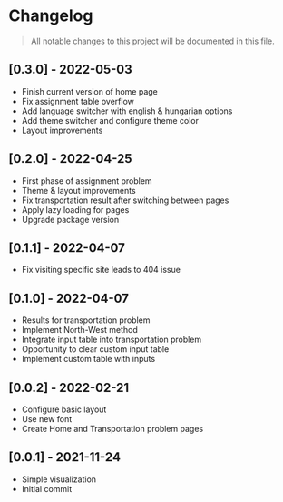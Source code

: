 # Changelog

> All notable changes to this project will be documented in this file.

## [0.3.0] - 2022-05-03

- Finish current version of home page
- Fix assignment table overflow
- Add language switcher with english & hungarian options
- Add theme switcher and configure theme color
- Layout improvements

## [0.2.0] - 2022-04-25

- First phase of assignment problem
- Theme & layout improvements
- Fix transportation result after switching between pages
- Apply lazy loading for pages
- Upgrade package version

## [0.1.1] - 2022-04-07

- Fix visiting specific site leads to 404 issue

## [0.1.0] - 2022-04-07

- Results for transportation problem
- Implement North-West method
- Integrate input table into transportation problem
- Opportunity to clear custom input table
- Implement custom table with inputs

## [0.0.2] - 2022-02-21

- Configure basic layout
- Use new font
- Create Home and Transportation problem pages

## [0.0.1] - 2021-11-24

- Simple visualization
- Initial commit
